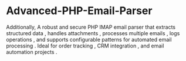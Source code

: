 # Advanced-PHP-Email-Parser
Additionally, A robust and secure PHP IMAP email parser that extracts structured data , handles attachments , processes multiple emails , logs operations , and supports configurable patterns for automated email processing . Ideal for order tracking , CRM integration , and email automation projects .
